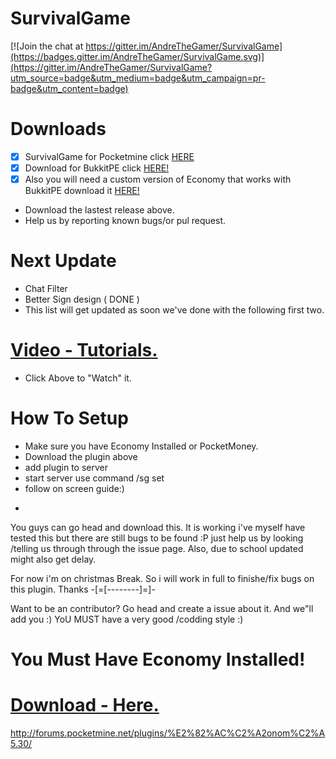 # SurvivalGame
[![Join the chat at https://gitter.im/AndreTheGamer/SurvivalGame](https://badges.gitter.im/AndreTheGamer/SurvivalGame.svg)](https://gitter.im/AndreTheGamer/SurvivalGame?utm_source=badge&utm_medium=badge&utm_campaign=pr-badge&utm_content=badge)

# Downloads
- [x] SurvivalGame for Pocketmine click [HERE](https://github.com/AndreTheGamer/SurvivalGame/releases/download/1.0.7/SurvivalGame_v1.0.7)
- [x] Download for BukkitPE click [HERE!](https://github.com/AndreTheGamer/SurvivalGame/releases/download/1.1.7/SurvivalGame_v1.0.7BukkitPE.phar)
- [x] Also you will need a custom version of Economy that works with BukkitPE download it [HERE!](https://github.com/AndreTheGamer/SurvivalGame/releases/download/1.1.7/EconomyAPI_v2.0.9.phar)
 - Download the lastest release above.
 - Help us by reporting known bugs/or pul request.

# Next Update
 - Chat Filter
 - Better Sign design ( DONE )
 - This list will get updated as soon we've done
 with the following first two.
 
# [Video - Tutorials.](https://youtu.be/eOHb7NfIM24)
 - Click Above to "Watch" it.

# How To Setup
- Make sure you have Economy Installed or PocketMoney. 
- Download the plugin above
- add plugin to server
- start server use command /sg set
- follow on screen guide:)


+
You guys can go head and download this. It is working i've myself have tested this but there are
still bugs to be found :P just help us by looking /telling us through through the issue page.
Also, due to school updated might also get delay.

For now i'm on christmas Break. So i will work in full to finishe/fix bugs on this plugin. Thanks
-[=[--------]=]-


Want to be an contributor? Go head and create a issue about it. And we"ll add you :) 
YoU MUST have a very good /codding style :) 

# You Must Have Economy Installed!
# [Download - Here.](#)
http://forums.pocketmine.net/plugins/%E2%82%AC%C2%A2onom%C2%A5.30/
